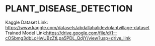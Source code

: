 # PLANT_DISEASE_DETECTION
Kaggle Dataset Link: https://www.kaggle.com/datasets/abdallahalidev/plantvillage-dataset
Trained Model Link:https://drive.google.com/file/d/1--cOSbmg3dbLoHwUBzZtLpa5PDL_QdjY/view?usp=drive_link
